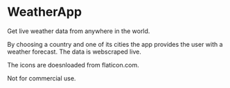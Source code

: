 # WeatherApp
Get live weather data  from anywhere in the world.

By choosing a country and one of its cities the app provides the user with a weather forecast. The data is webscraped live. 

The icons are doesnloaded from flaticon.com.

Not for commercial use.
